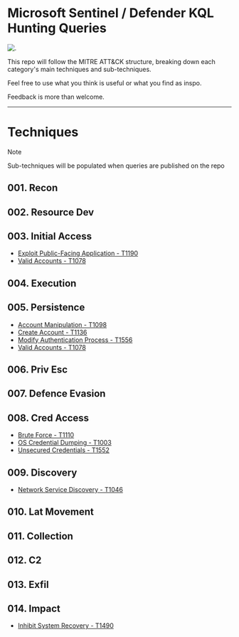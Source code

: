 # Microsoft Sentinel / Defender KQL Hunting Queries

![.](https://i.pinimg.com/originals/da/0b/96/da0b965a91d6a9117ac47710a5e9341c.gif)

This repo will follow the MITRE ATT&CK structure, breaking down each category's main techniques and sub-techniques. 

Feel free to use what you think is useful or what you find as inspo.

Feedback is more than welcome.

---

# Techniques
> [!NOTE]
> Sub-techniques will be populated when queries are published on the repo
## 001. Recon
## 002. Resource Dev
## 003. Initial Access
- [Exploit Public-Facing Application - T1190](https://github.com/cybr-1/hunting-queries/tree/main/ATT%26CK/003.%20Initial%20Acces/Exploit%20Public-Facing%20Applications%20-%20T1190)
- [Valid Accounts - T1078](https://github.com/cybr-1/hunting-queries/tree/main/ATT%26CK/003.%20Initial%20Acces/Valid%20Accounts%20-%20T1078)
## 004. Execution
## 005. Persistence
- [Account Manipulation - T1098](https://github.com/cybr-1/hunting-queries/tree/main/ATT%26CK/005.%20Persistence/Account%20Manipulation%20-%20T1098)
- [Create Account - T1136](https://github.com/cybr-1/hunting-queries/tree/main/ATT%26CK/005.%20Persistence/Create%20Account%20-%20T1136)
- [Modify Authentication Process - T1556](https://github.com/cybr-1/hunting-queries/tree/main/ATT%26CK/005.%20Persistence/Modify%20Authentication%20Process%20-%20T1556)
- [Valid Accounts - T1078](https://github.com/cybr-1/hunting-queries/tree/main/ATT%26CK/005.%20Persistence/Valid%20Accounts%20-%20T1078)
## 006. Priv Esc
## 007. Defence Evasion
## 008. Cred Access
- [Brute Force - T1110](https://github.com/cybr-1/hunting-queries/tree/main/ATT%26CK/008.%20Cred%20Access/Brute%20Force%20-%20T1110)
- [OS Credential Dumping - T1003](https://github.com/cybr-1/hunting-queries/tree/main/ATT%26CK/008.%20Cred%20Access/OS%20Credential%20Dumping%20-%20T1003)
- [Unsecured Credentials - T1552](https://github.com/cybr-1/hunting-queries/tree/main/ATT%26CK/008.%20Cred%20Access/Unsecured%20Credentials%20-%20T1552)
## 009. Discovery
- [Network Service Discovery - T1046](https://github.com/cybr-1/hunting-queries/tree/main/ATT%26CK/009.%20Discovery/Network%20Service%20Discovery%20-%20T1046)
## 010. Lat Movement
## 011. Collection
## 012. C2
## 013. Exfil
## 014. Impact
- [Inhibit System Recovery - T1490](https://github.com/cybr-1/hunting-queries/tree/main/ATT%26CK/014.%20Impact/Inhibit%20System%20Recovery%20-%20T1490)
